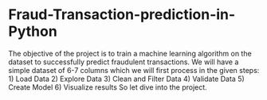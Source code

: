 # Fraud-Transaction-prediction-in-Python
The objective of the project is to train a machine learning algorithm on the dataset to successfully predict fraudulent transactions. We will have a simple dataset of 6-7 columns which we will first process in the given steps: 1) Load Data 2) Explore Data 3) Clean and Filter Data 4) Validate Data 5) Create Model 6) Visualize results  So let dive into the project.
